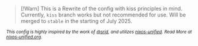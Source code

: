 >[!Warn]
> This is a Rewrite of the config with kiss principles in mind.
> Currently, `kiss` branch works but not recommended for use.
> Will be merged to `stable` in the starting of July 2025.

<small>

*This config is highly inspired by the work of [@srid](https://github.com/srid), and utilizes [nixos-unified](https://github.com/srid/nixos-unified).*
*Read More at [nixos-unified.org](https://nixos-unified.org).*

</small>
